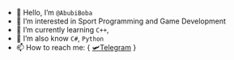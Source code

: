 - 👋 Hello, I’m `@AbubiBoba`
- 👀 I’m interested in Sport Programming and Game Development
- 🌱 I’m currently learning `C++`,
- 🧠 I’m also know `C#`, `Python`
- 📫 How to reach me:
{
  [🛩️Telegram](https://t.me/AbubiB0ba)
}
<!--- 
- 💞️ I’m looking to collaborate on ... 
--->

<!---
AbubiBoba/AbubiBoba is a ✨ special ✨ repository because its `README.md` (this file) appears on your GitHub profile.
You can click the Preview link to take a look at your changes.
--->
